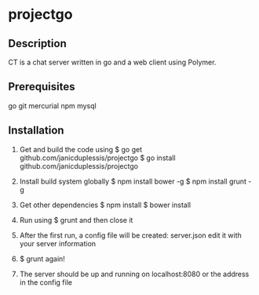 projectgo
=========

Description
-----------
CT is a chat server written in go and a web client using Polymer.

Prerequisites
----------
go
git
mercurial
npm
mysql

Installation
----------
1. Get and build the code using 
	$ go get github.com/janicduplessis/projectgo
	$ go install github.com/janicduplessis/projectgo

2. Install build system globally
	$ npm install bower -g
	$ npm install grunt -g

3. Get other dependencies
	$ npm install
	$ bower install

4. Run using $ grunt and then close it

5. After the first run, a config file will be created: server.json edit it with your server information

6. $ grunt again!

7. The server should be up and running on localhost:8080 or the address in the config file
